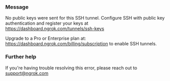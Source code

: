 
### Message
No public keys were sent for this SSH tunnel.
Configure SSH with public key authentication and register your keys at https://dashboard.ngrok.com/tunnels/ssh-keys 

Upgrade to a Pro or Enterprise plan at: https://dashboard.ngrok.com/billing/subscription to enable SSH tunnels.

### Further help
If you're having trouble resolving this error, please reach out to [support@ngrok.com](mailto:support@ngrok.com?subject=Help%20with%20ERR_NGROK_1100)

